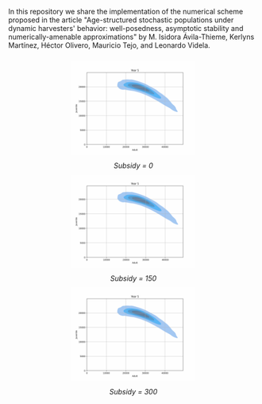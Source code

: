 In this repository we share the implementation of the numerical scheme proposed in the article "Age-structured stochastic populations under dynamic  harvesters' behavior: well-posedness, asymptotic stability and numerically-amenable approximations" by M. Isidora Ávila-Thieme, Kerlyns Martínez, Héctor Olivero, Mauricio Tejo, and Leonardo Videla.

<div align="center">
  <div style="display: inline-block; text-align: center;">
    <img src="animations/comparingBySubsidy/0/LevelSetHistogram_J_vs_A.gif" alt="Subsidy = 0" width="250" style="padding: 10px;">
    <br>
    <em>Subsidy = 0</em>
  </div>
  <div style="display: inline-block; text-align: center;">
    <img src="animations/comparingBySubsidy/150/LevelSetHistogram_J_vs_A.gif" alt="Subsidy = 150" width="250" style="padding: 10px;">
    <br>
    <em>Subsidy = 150</em>
  </div>
  <div style="display: inline-block; text-align: center;">
    <img src="animations/comparingBySubsidy/300/LevelSetHistogram_J_vs_A.gif" alt="Subsidy = 300" width="250" style="padding: 10px;">
    <br>
    <em>Subsidy = 300</em>
  </div>
</div>
